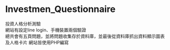 # Investmen_Questionnaire
投資人格分析測驗  
網站有設定line login、手機裝置兩個驗證  
總共會有五頁問題，並將問題收集存於資料庫，並最後從資料庫抓出資料顯示圖表及人格卡片
網站皆使用PHP編寫
